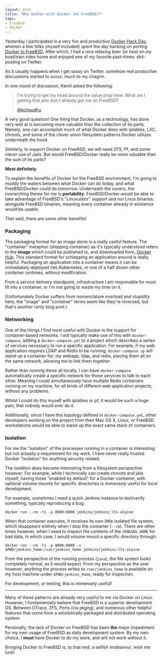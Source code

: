 ```yaml
---
layout: post
title: "Why bother with Docker (on FreeBSD)?"
tags:
- freebsd
- docker
---
```



Yesterday I participated in a very fun and productive [Docker Hack
Day](https://wiki.freebsd.org/DockerHackDay2017), wherein a few folks (myself
included) spent the day hacking on porting [Docker to
FreeBSD](https://github.com/freebsd-docker). After which, I had a nice relaxing
beer (or two) on my boat/train rides home and enjoyed one of my favorite
past-times: shit-posting on Twitter.

As it usually happens when I get sassy on Twitter, somehow real productive discussions
started to occur; much to my chagrin.

In one round of discussion, Kamil asked the following:

> I'm trying to get my head around the value prop here. What am I getting that
> jails don't already get me on FreeBSD?
>
> [@kchoudhu](https://twitter.com/kchoudhu/status/905304696411348992)


A very good question! One thing that Docker, as a technology, has done very
well at is becoming more valuable than the collection of its parts. Namely, one can
accomplish much of what Docker does with iptables, LXC, chroots, and some of
the clever union filesystem patterns Docker utilizes underneath the hood.

Similarly, to support Docker on FreeBSD, we will need ZFS, Pf, and some clever
use of Jails. But would FreeBSD/Docker really be more valuable than the sum of
its parts?

**Most definitely**.

To explain the benefits of Docker for the FreeBSD environment, I'm going to
muddy the waters between what Docker can do today, and what FreeBSD/Docker
_could_ do tomorrow. Underneath the covers, the overarching theme for me is
**portability**. FreeBSD/Docker would be able to take advantage of FreeBSD's
"Linuxulator" support and run Linux binaries, alongside FreeBSD binaries,
meaning every container already in existence would be usable.

That said, there are some other benefits!

### Packaging

The packaging format for an image alone is a really useful feature. The
"container" metaphor (shipping container) as it's typically understood refers
to the **image** which could be published to, and downloaded from, [Docker
Hub](https://hub.docker.com). This standard format for schlepping an application
around is really helpful. Packaging an application into a container means it
can be immediately deployed into Kubernetes, or one of a half dozen other
container runtimes, without modification.

From a service delivery standpoint, infrastructure I am responsible for must
fit into a container, or I'm not going to waste my time on it.

(Unfortunately Docker suffers from nomenclature overload and stupidity here, the
"image" and "container" terms seem like they're reversed, but that's another
ranty blog post.)


### Networking

One of the things I find most useful with Docker is the support for
container-based networks. I will typically make use of this with
`docker-compose`, adding a `docker-compose.yml` to a project which describes a
series of services necessary to run a specific application. For example, if my
web application requires LDAP and Redis to be running, `docker-compose up` will
stand up a container for: my webapp, ldap, and redis, placing them all on the
same network, allowing me to link them together.

Rather than running these all locally, I can have `docker-compose`
automatically create a specific network for those services to talk to each
other. Meaning I could simultaneously have multiple Redis containers running on
my machine, for all kinds of different web application projects, without any
problems.

Whilst I *could* do this myself with iptables or pf, it would be such a huge
pain, that nobody would ever do it.

Additionally, since I have this topology defined in `docker-compose.yml`, other
developers working on the project from their Mac OS X, Linux, or FreeBSD
workstations would be able to stand up the exact same stack of containers.


### Isolation

For me the "isolation" of the processes running in a container is interesting
but not actually a requirement for my work. I have never really trusted Docker
"isolation" for anything security related.

The isolation does become interesting from a filesystem perspective however.
For example, while I technically can create chroots and jails myself, having
those "enabled by default" for a Docker container, with optional volume mounts
for specific directories is *immensely* useful for local development.

For example, sometimes I need a quick Jenkins instance to test/verify something,
typically reproducing a bug:

    docker run --rm -ti -p 8080:8080 jenkins/jenkins:lts-alpine

When that container executes, it receives its own little isolated file system,
which disappears entirely when I stop the container (`--rm`). There are other
times however, when I need to inspect the contents of the `JENKINS_HOME` for
bad data, in which case, I would volume mount a specific directory through:

    docker run --rm -ti -p 8080:8080 -v $PWD/jenkins_home:/var/jenkins_home jenkins/jenkins:lts-alpine

From the perspective of the running process (`java`), the file system looks
completely normal, as it would expect. From my perspective as the user however,
anything the process writes to `/var/jenkins_home` is available on my host
machine under `$PWD/jenkins_home`, ready for inspection.

For development, or testing, this is immensely useful!


---


Many of these patterns are already very useful to me via Docker on Linux.
However, I fundamentally believe that FreeBSD is a superior development OS.
Between DTrace, ZFS, Ports (via pkgng), and numerous other helpful features
that come from a wholistically packaged and distributed operating system.

Personally, the lack of Docker on FreeBSD has been **the** major impediment for
my own usage of FreeBSD as daily development system. By my own choice, I
**must** have Docker to do my work, and will not work without it.

Bringing Docker to FreeBSD is, to that end, a selfish endeavour; wish me luck!
